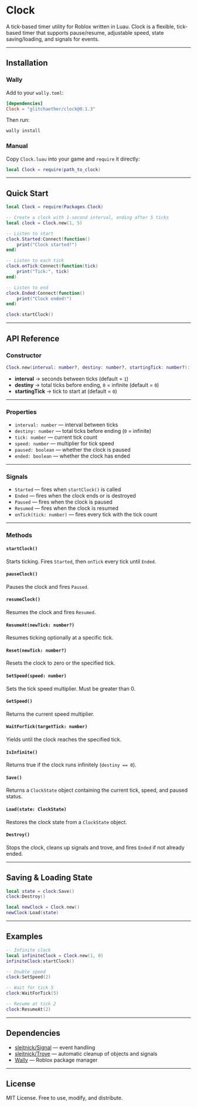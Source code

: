 # Clock

A tick-based timer utility for Roblox written in Luau.
Clock is a flexible, tick-based timer that supports pause/resume, adjustable speed, state saving/loading, and signals for events.

---

## Installation

### Wally

Add to your `wally.toml`:

```toml
[dependencies]
Clock = "glitchaether/clock@0.1.3"
```

Then run:

```bash
wally install
```

### Manual

Copy `Clock.luau` into your game and `require` it directly:

```lua
local Clock = require(path_to_clock)
```

---

## Quick Start

```lua
local Clock = require(Packages.Clock)

-- Create a clock with 1-second interval, ending after 5 ticks
local clock = Clock.new(1, 5)

-- Listen to start
clock.Started:Connect(function()
    print("Clock started!")
end)

-- Listen to each tick
clock.onTick:Connect(function(tick)
    print("Tick:", tick)
end)

-- Listen to end
clock.Ended:Connect(function()
    print("Clock ended!")
end)

clock:startClock()
```

---

## API Reference

### Constructor

```lua
Clock.new(interval: number?, destiny: number?, startingTick: number?): Clock
```

* **interval** → seconds between ticks (default = `1`)
* **destiny** → total ticks before ending, `0` = infinite (default = `0`)
* **startingTick** → tick to start at (default = `0`)

---

### Properties

* `interval: number` — interval between ticks
* `destiny: number` — total ticks before ending (`0` = infinite)
* `tick: number` — current tick count
* `speed: number` — multiplier for tick speed
* `paused: boolean` — whether the clock is paused
* `ended: boolean` — whether the clock has ended

---

### Signals

* `Started` — fires when `startClock()` is called
* `Ended` — fires when the clock ends or is destroyed
* `Paused` — fires when the clock is paused
* `Resumed` — fires when the clock is resumed
* `onTick(tick: number)` — fires every tick with the tick count

---

### Methods

#### `startClock()`

Starts ticking. Fires `Started`, then `onTick` every tick until `Ended`.

#### `pauseClock()`

Pauses the clock and fires `Paused`.

#### `resumeClock()`

Resumes the clock and fires `Resumed`.

#### `ResumeAt(newTick: number?)`

Resumes ticking optionally at a specific tick.

#### `Reset(newTick: number?)`

Resets the clock to zero or the specified tick.

#### `SetSpeed(speed: number)`

Sets the tick speed multiplier. Must be greater than 0.

#### `GetSpeed()`

Returns the current speed multiplier.

#### `WaitForTick(targetTick: number)`

Yields until the clock reaches the specified tick.

#### `IsInfinite()`

Returns true if the clock runs infinitely (`destiny == 0`).

#### `Save()`

Returns a `ClockState` object containing the current tick, speed, and paused status.

#### `Load(state: ClockState)`

Restores the clock state from a `ClockState` object.

#### `Destroy()`

Stops the clock, cleans up signals and trove, and fires `Ended` if not already ended.

---

## Saving & Loading State

```lua
local state = clock:Save()
clock:Destroy()

local newClock = Clock.new()
newClock:Load(state)
```

---

## Examples

```lua
-- Infinite clock
local infiniteClock = Clock.new(1, 0)
infiniteClock:startClock()

-- Double speed
clock:SetSpeed(2)

-- Wait for tick 5
clock:WaitForTick(5)

-- Resume at tick 2
clock:ResumeAt(2)
```

---

## Dependencies

* [sleitnick/Signal](https://github.com/Sleitnick/Signal) — event handling
* [sleitnick/Trove](https://github.com/Sleitnick/Trove) — automatic cleanup of objects and signals
* [Wally](https://wally.run/) — Roblox package manager

---

## License

MIT License. Free to use, modify, and distribute.
